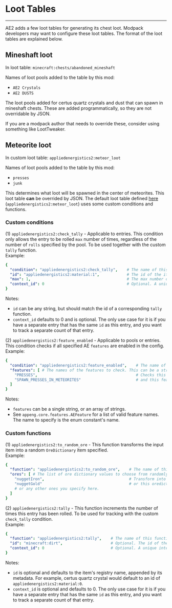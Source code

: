 # Loot Tables

***
AE2 adds a few loot tables for generating its chest loot. Modpack developers may want to configure these loot
tables. The format of the loot tables are explained below.

## Mineshaft loot

In loot table: `minecraft:chests/abandoned_mineshaft`

Names of loot pools added to the table by this mod:

- `AE2 Crystals`
- `AE2 DUSTS`

The loot pools added for certus quartz crystals and dust that can spawn in mineshaft chests. These are added
programmatically, so they are not overridable by JSON.

If you are a modpack author that needs to override these, consider using something like LootTweaker.

## Meteorite loot

In custom loot table: `appliedenergistics2:meteor_loot`

Names of loot pools added to the table by this mod:

- `presses`
- `junk`

This determines what loot will be spawned in the center of meteorites. This loot table
**can** be overrided by JSON. The default loot table defined
[here](/src/main/resources/assets/appliedenergistics2/loot_tables/meteor_loot.json) (`appliedenergistics2:meteor_loot`)
uses some custom conditions and functions.

### Custom conditions

(1) `appliedenergistics2:check_tally` - Applicable to entries. This condition only allows the entry to be rolled `max`
number of times, regardless of the number of `rolls` specified by the pool. To be used together with the custom `tally`
function.   
Example:

```yaml
{
  "condition": "appliedenergistics2:check_tally",    # The name of this condition
  "id": "appliedenergistics2:material:1",            # The id of the item to check
  "max": 1,                                          # The max number of times this entry can be rolled
  "context_id": 0                                    # Optional. A unique integer if you want to tally the same id in a different entry.
}
```

Notes:

- `id` can be any string, but should match the id of a corresponding `tally` function.
- `context_id` defaults to 0 and is optional. The only use case for it is if you have a separate entry that has the same
  `id` as this entry, and you want to track a separate count of that entry.

(2) `appliedenergistics2:feature_enabled` - Applicable to pools or entries. This condition checks if all specified AE
`features` are enabled in the config.  
Example:

```yaml
{
  "condition": "appliedenergistics2:feature_enabled",    # The name of this condition
  "features": [ # The names of the features to check. This can be a string, or an array of strings.
    "PRESSES",                                           # Checks this feature is enabled...
    "SPAWN_PRESSES_IN_METEORITES"                        # and this feature.
  ]
}
```

Notes:

- `features` can be a single string, or an array of strings.
- See `appeng.core.features.AEFeature` for a list of valid feature names. The name to specify is the enum constant's
  name.

### Custom functions

(1) `appliedenergistics2:to_random_ore` - This function transforms the input item into a random `OreDictionary` item
specified.  
Example:

```yaml
{
  "function": "appliedenergistics2:to_random_ore",    # The name of this function
  "ores": [ # The list of ore dictionary values to choose from randomly.
    "nuggetIron",                                     # Transform into this oredict item...
    "nuggetGold"                                      # or this oredict item...
    # or any other ones you specify here.
  ]
}
```

(2) `appliedenergistics2:tally` - This function increments the number of times this entry has been rolled. To
be used for tracking with the custom `check_tally` condition.  
Example:

```yaml
{
  "function": "appliedenergistics2:tally",    # The name of this function
  "id": "minecraft:dirt",                     # Optional. The id of the item to check. This must match the id of a corresponding check_tally condition.               
  "context_id": 0                             # Optional. A unique integer if you want to tally the same id in a different entry.
}
```

Notes:

- `id` is optional and defaults to the item's registry name, appended by its metadata. For example, certus quartz
  crystal would default to an id of `appliedenergistics2:material:0`.
- `context_id` is optional and defaults to 0. The only use case for it is if you have a separate entry that has the same
  `id` as this entry, and you want to track a separate count of that entry.